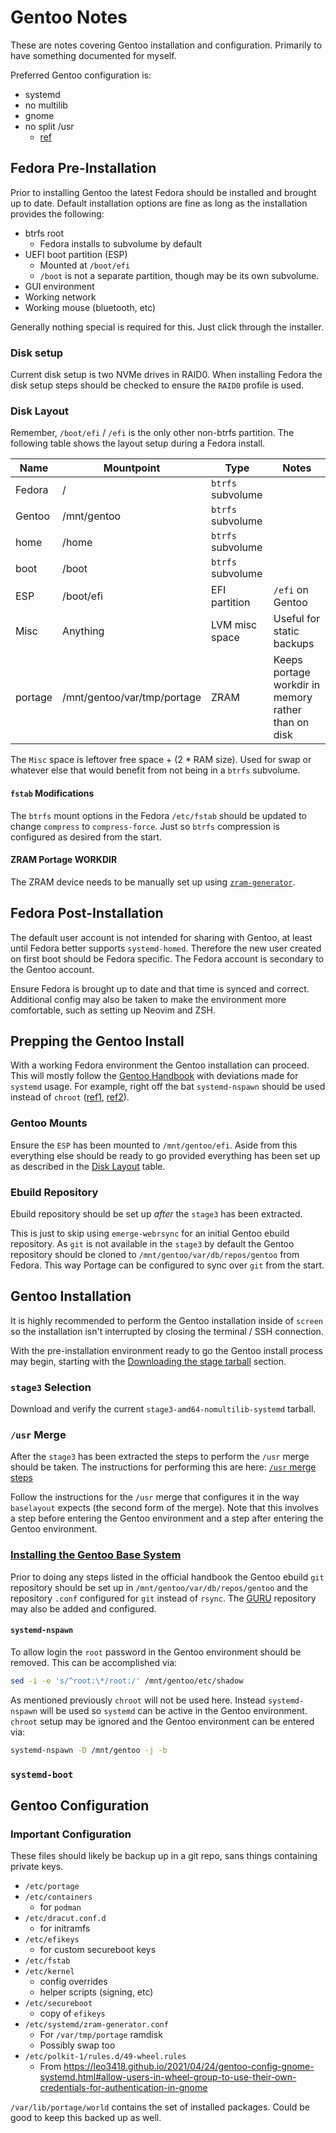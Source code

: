 # Gentoo Notes

These are notes covering Gentoo installation and configuration. Primarily to
have something documented for myself.

Preferred Gentoo configuration is:

- systemd
- no multilib
- gnome
- no split /usr
  - [ref](https://leo3418.github.io/2021/01/16/gentoo-merge-usr.html)

## Fedora Pre-Installation

Prior to installing Gentoo the latest Fedora should be installed and brought up
to date. Default installation options are fine as long as the installation
provides the following:

- btrfs root
  - Fedora installs to subvolume by default
- UEFI boot partition (ESP)
  - Mounted at `/boot/efi`
  - `/boot` is not a separate partition, though may be its own subvolume.
- GUI environment
- Working network
- Working mouse (bluetooth, etc)

Generally nothing special is required for this. Just click through the
installer.

### Disk setup

Current disk setup is two NVMe drives in RAID0. When installing Fedora the disk
setup steps should be checked to ensure the `RAID0` profile is used.

### Disk Layout

Remember, `/boot/efi` / `/efi` is the only other non-btrfs partition. The
following table shows the layout setup during a Fedora install.

| Name    | Mountpoint                  | Type              | Notes                                               |
| ------- | --------------------------- | ----------------- | --------------------------------------------------- |
| Fedora  | /                           | `btrfs` subvolume |                                                     |
| Gentoo  | /mnt/gentoo                 | `btrfs` subvolume |                                                     |
| home    | /home                       | `btrfs` subvolume |                                                     |
| boot    | /boot                       | `btrfs` subvolume |                                                     |
| ESP     | /boot/efi                   | EFI partition     | `/efi` on Gentoo                                    |
| Misc    | Anything                    | LVM misc space    | Useful for static backups                           |
| portage | /mnt/gentoo/var/tmp/portage | ZRAM              | Keeps portage workdir in memory rather than on disk |

The `Misc` space is leftover free space + (2 \* RAM size). Used for swap or
whatever else that would benefit from not being in a `btrfs` subvolume.

#### `fstab` Modifications

The `btrfs` mount options in the Fedora `/etc/fstab` should be updated to change
`compress` to `compress-force`. Just so `btrfs` compression is configured as desired from
the start.

#### ZRAM Portage WORKDIR

The ZRAM device needs to be manually set up using [`zram-generator`](https://github.com/systemd/zram-generator).

## Fedora Post-Installation

The default user account is not intended for sharing with Gentoo, at least until
Fedora better supports `systemd-homed`. Therefore the new user created on first
boot should be Fedora specific. The Fedora account is secondary to the Gentoo
account.

Ensure Fedora is brought up to date and that time is synced and correct. Additional
config may also be taken to make the environment more comfortable, such as setting up
Neovim and ZSH.

## Prepping the Gentoo Install

With a working Fedora environment the Gentoo installation can proceed. This will
mostly follow the [Gentoo Handbook](https://wiki.gentoo.org/wiki/Handbook:AMD64)
with deviations made for `systemd` usage. For example, right off the bat `systemd-nspawn`
should be used instead of `chroot` ([ref1](https://rich0gentoo.wordpress.com/2014/07/14/quick-systemd-nspawn-guide/), [ref2](https://github.com/cyber-duk/Gentoo-Systemd-Install-Guide)).

### Gentoo Mounts

Ensure the `ESP` has been mounted to `/mnt/gentoo/efi`. Aside from this everything else
should be ready to go provided everything has been set up as described in the
[Disk Layout](#disk-layout) table.

### Ebuild Repository

Ebuild repository should be set up _after_ the `stage3` has been extracted.

This is just to skip using `emerge-webrsync` for an initial Gentoo ebuild repository. As
`git` is not available in the `stage3` by default the Gentoo repository should be cloned
to `/mnt/gentoo/var/db/repos/gentoo` from Fedora. This way Portage can be configured to
sync over `git` from the start.

## Gentoo Installation

It is highly recommended to perform the Gentoo installation inside of `screen` so the
installation isn't interrupted by closing the terminal / SSH connection.

With the pre-installation environment ready to go the Gentoo install process may begin,
starting with the [Downloading the stage tarball](https://wiki.gentoo.org/wiki/Handbook:AMD64/Installation/Stage#Downloading_the_stage_tarball)
section.

### `stage3` Selection

Download and verify the current `stage3-amd64-nomultilib-systemd` tarball.

### `/usr` Merge

After the `stage3` has been extracted the steps to perform the `/usr` merge should be
taken. The instructions for performing this are here: [`/usr` merge steps](https://leo3418.github.io/2021/01/16/gentoo-merge-usr.html)

Follow the instructions for the `/usr` merge that configures it in the way `baselayout`
expects (the second form of the merge). Note that this involves a step before entering
the Gentoo environment and a step after entering the Gentoo environment.

### [Installing the Gentoo Base System](https://wiki.gentoo.org/wiki/Handbook:AMD64/Installation/Base)

Prior to doing any steps listed in the official handbook the Gentoo ebuild `git`
repository should be set up in `/mnt/gentoo/var/db/repos/gentoo` and the repository
`.conf` configured for `git` instead of `rsync`. The [GURU](https://wiki.gentoo.org/wiki/Project:GURU)
repository may also be added and configured.

#### `systemd-nspawn`

To allow login the `root` password in the Gentoo environment should be removed. This can
be accomplished via:

```bash
sed -i -e 's/^root:\*/root:/' /mnt/gentoo/etc/shadow
```

As mentioned previously `chroot` will not be used here. Instead `systemd-nspawn` will be
used so `systemd` can be active in the Gentoo environment. `chroot` setup may be ignored
and the Gentoo environment can be entered via:

```bash
systemd-nspawn -D /mnt/gentoo -j -b
```

### `systemd-boot`

<!-- TODO -->

## Gentoo Configuration

<!-- TODO -->

### Important Configuration

These files should likely be backup up in a git repo, sans things containing private keys.

- `/etc/portage`
- `/etc/containers`
  - for `podman`
- `/etc/dracut.conf.d`
  - for initramfs
- `/etc/efikeys`
  - for custom secureboot keys
- `/etc/fstab`
- `/etc/kernel`
  - config overrides
  - helper scripts (signing, etc)
- `/etc/secureboot`
  - copy of `efikeys`
- `/etc/systemd/zram-generator.conf`
  - For `/var/tmp/portage` ramdisk
  - Possibly swap too
- `/etc/polkit-1/rules.d/49-wheel.rules`
    - From https://leo3418.github.io/2021/04/24/gentoo-config-gnome-systemd.html#allow-users-in-wheel-group-to-use-their-own-credentials-for-authentication-in-gnome

`/var/lib/portage/world` contains the set of installed packages. Could be good to keep
this backed up as well.
